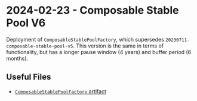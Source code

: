 # 2024-02-23 - Composable Stable Pool V6

Deployment of `ComposableStablePoolFactory`, which supersedes `20230711-composable-stable-pool-v5`.
This version is the same in terms of functionality, but has a longer pause window (4 years) and buffer period (6 months).

## Useful Files

- [`ComposableStablePoolFactory` artifact](./artifact/ComposableStablePoolFactory.json)
